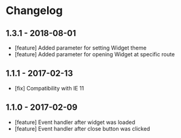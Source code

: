 # Changelog

## 1.3.1 - 2018-08-01

- [feature] Added parameter for setting Widget theme
- [feature] Added parameter for opening Widget at specific route

## 1.1.1 - 2017-02-13

- [fix] Compatibility with IE 11

## 1.1.0 - 2017-02-09

- [feature] Event handler after widget was loaded
- [feature] Event handler after close button was clicked
